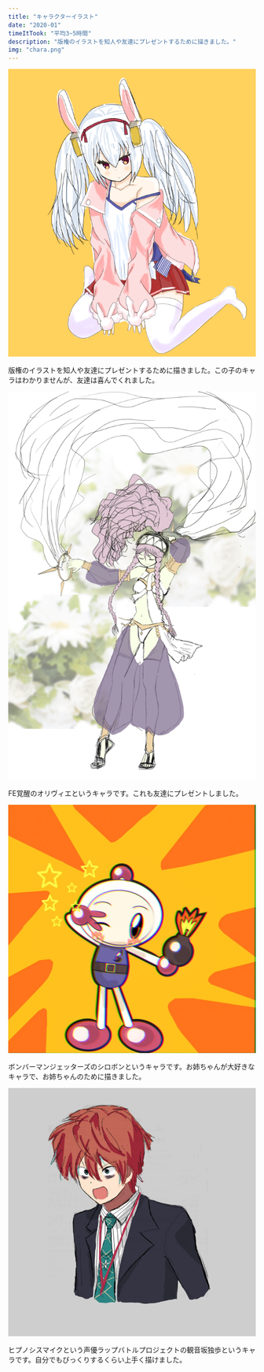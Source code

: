 ```yaml
---
title: "キャラクターイラスト"
date: "2020-01"
timeItTook: "平均3~5時間"
description: "版権のイラストを知人や友達にプレゼントするために描きました。"
img: "chara.png"
---
```

![](./chara.png)

版権のイラストを知人や友達にプレゼントするために描きました。この子のキャラはわかりませんが、友達は喜んでくれました。

![](./chara2.png)

FE覚醒のオリヴィエというキャラです。これも友達にプレゼントしました。

![](./chara3.jpg)

ボンバーマンジェッターズのシロボンというキャラです。お姉ちゃんが大好きなキャラで、お姉ちゃんのために描きました。

![](./chara4.png)

ヒプノシスマイクという声優ラップバトルプロジェクトの観音坂独歩というキャラです。自分でもびっくりするくらい上手く描けました。